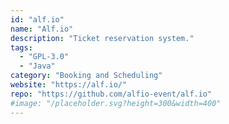```yaml
---
id: "alf.io"
name: "Alf.io"
description: "Ticket reservation system."
tags:
  - "GPL-3.0"
  - "Java"
category: "Booking and Scheduling"
website: "https://alf.io/"
repo: "https://github.com/alfio-event/alf.io"
#image: "/placeholder.svg?height=300&width=400"
---
```



